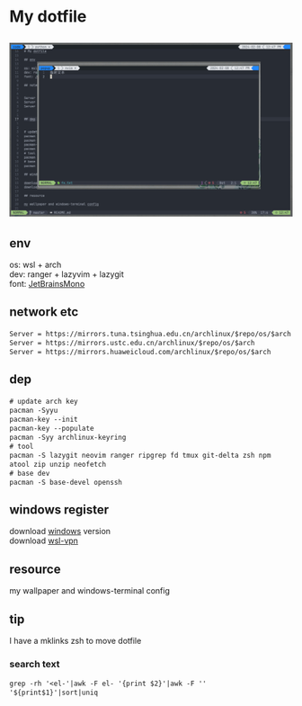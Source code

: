 # My dotfile

## ![main](resource/img/main.png)

## env

os: wsl + arch<br>
dev: ranger + lazyvim + lazygit<br>
font: [JetBrainsMono](https://www.nerdfonts.com/font-downloads)

## network etc

```shell
Server = https://mirrors.tuna.tsinghua.edu.cn/archlinux/$repo/os/$arch
Server = https://mirrors.ustc.edu.cn/archlinux/$repo/os/$arch
Server = https://mirrors.huaweicloud.com/archlinux/$repo/os/$arch
```

## dep

```shell
# update arch key
pacman -Syyu
pacman-key --init
pacman-key --populate
pacman -Syy archlinux-keyring
# tool
pacman -S lazygit neovim ranger ripgrep fd tmux git-delta zsh npm atool zip unzip neofetch
# base dev
pacman -S base-devel openssh
```
## windows register

download [windows](https://github.com/massgravel/Microsoft-Activation-Scripts) version<br>
download [wsl-vpn](https://github.com/sakai135/wsl-vpnkit)

## resource

my wallpaper and windows-terminal config

## tip
I have a mklinks zsh to move dotfile<br>
### search text
```shell
grep -rh '<el-'|awk -F el- '{print $2}'|awk -F '' '${print$1}'|sort|uniq
```

